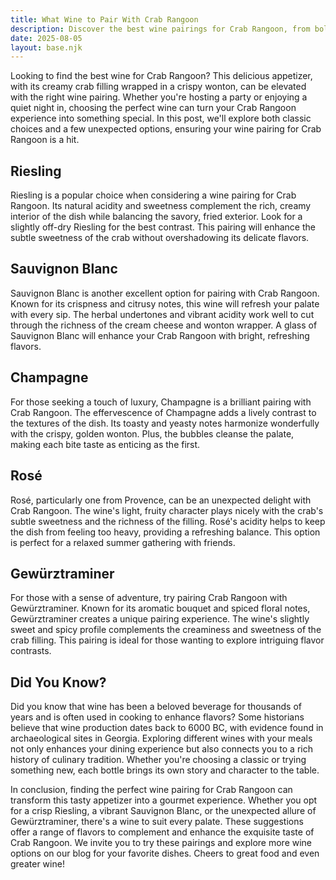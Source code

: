 ```yaml
---
title: What Wine to Pair With Crab Rangoon
description: Discover the best wine pairings for Crab Rangoon, from bold reds to crisp whites.
date: 2025-08-05
layout: base.njk
---
```


Looking to find the best wine for Crab Rangoon? This delicious appetizer, with its creamy crab filling wrapped in a crispy wonton, can be elevated with the right wine pairing. Whether you're hosting a party or enjoying a quiet night in, choosing the perfect wine can turn your Crab Rangoon experience into something special. In this post, we'll explore both classic choices and a few unexpected options, ensuring your wine pairing for Crab Rangoon is a hit.

## Riesling

Riesling is a popular choice when considering a wine pairing for Crab Rangoon. Its natural acidity and sweetness complement the rich, creamy interior of the dish while balancing the savory, fried exterior. Look for a slightly off-dry Riesling for the best contrast. This pairing will enhance the subtle sweetness of the crab without overshadowing its delicate flavors.

## Sauvignon Blanc

Sauvignon Blanc is another excellent option for pairing with Crab Rangoon. Known for its crispness and citrusy notes, this wine will refresh your palate with every sip. The herbal undertones and vibrant acidity work well to cut through the richness of the cream cheese and wonton wrapper. A glass of Sauvignon Blanc will enhance your Crab Rangoon with bright, refreshing flavors.

## Champagne

For those seeking a touch of luxury, Champagne is a brilliant pairing with Crab Rangoon. The effervescence of Champagne adds a lively contrast to the textures of the dish. Its toasty and yeasty notes harmonize wonderfully with the crispy, golden wonton. Plus, the bubbles cleanse the palate, making each bite taste as enticing as the first.

## Rosé

Rosé, particularly one from Provence, can be an unexpected delight with Crab Rangoon. The wine's light, fruity character plays nicely with the crab's subtle sweetness and the richness of the filling. Rosé's acidity helps to keep the dish from feeling too heavy, providing a refreshing balance. This option is perfect for a relaxed summer gathering with friends.

## Gewürztraminer

For those with a sense of adventure, try pairing Crab Rangoon with Gewürztraminer. Known for its aromatic bouquet and spiced floral notes, Gewürztraminer creates a unique pairing experience. The wine's slightly sweet and spicy profile complements the creaminess and sweetness of the crab filling. This pairing is ideal for those wanting to explore intriguing flavor contrasts.

## Did You Know?

Did you know that wine has been a beloved beverage for thousands of years and is often used in cooking to enhance flavors? Some historians believe that wine production dates back to 6000 BC, with evidence found in archaeological sites in Georgia. Exploring different wines with your meals not only enhances your dining experience but also connects you to a rich history of culinary tradition. Whether you're choosing a classic or trying something new, each bottle brings its own story and character to the table.

In conclusion, finding the perfect wine pairing for Crab Rangoon can transform this tasty appetizer into a gourmet experience. Whether you opt for a crisp Riesling, a vibrant Sauvignon Blanc, or the unexpected allure of Gewürztraminer, there's a wine to suit every palate. These suggestions offer a range of flavors to complement and enhance the exquisite taste of Crab Rangoon. We invite you to try these pairings and explore more wine options on our blog for your favorite dishes. Cheers to great food and even greater wine!